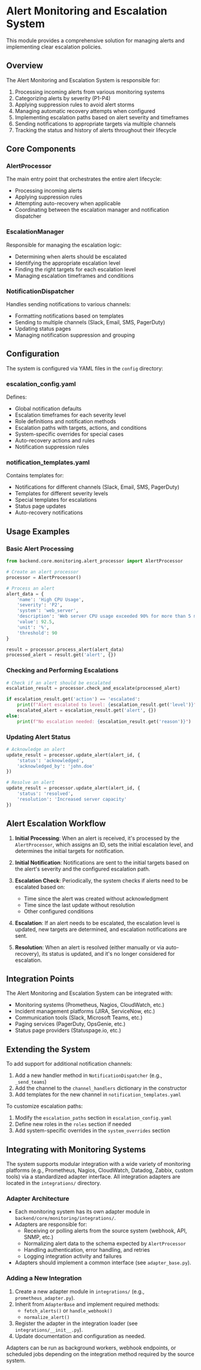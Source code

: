 # Alert Monitoring and Escalation System

This module provides a comprehensive solution for managing alerts and implementing clear escalation policies.

## Overview

The Alert Monitoring and Escalation System is responsible for:

1. Processing incoming alerts from various monitoring systems
2. Categorizing alerts by severity (P1-P4)
3. Applying suppression rules to avoid alert storms
4. Managing automatic recovery attempts when configured
5. Implementing escalation paths based on alert severity and timeframes
6. Sending notifications to appropriate targets via multiple channels
7. Tracking the status and history of alerts throughout their lifecycle

## Core Components

### AlertProcessor

The main entry point that orchestrates the entire alert lifecycle:

- Processing incoming alerts
- Applying suppression rules
- Attempting auto-recovery when applicable
- Coordinating between the escalation manager and notification dispatcher

### EscalationManager

Responsible for managing the escalation logic:

- Determining when alerts should be escalated
- Identifying the appropriate escalation level
- Finding the right targets for each escalation level
- Managing escalation timeframes and conditions

### NotificationDispatcher

Handles sending notifications to various channels:

- Formatting notifications based on templates
- Sending to multiple channels (Slack, Email, SMS, PagerDuty)
- Updating status pages
- Managing notification suppression and grouping

## Configuration

The system is configured via YAML files in the `config` directory:

### escalation_config.yaml

Defines:
- Global notification defaults
- Escalation timeframes for each severity level
- Role definitions and notification methods
- Escalation paths with targets, actions, and conditions
- System-specific overrides for special cases
- Auto-recovery actions and rules
- Notification suppression rules

### notification_templates.yaml

Contains templates for:
- Notifications for different channels (Slack, Email, SMS, PagerDuty)
- Templates for different severity levels
- Special templates for escalations
- Status page updates
- Auto-recovery notifications

## Usage Examples

### Basic Alert Processing

```python
from backend.core.monitoring.alert_processor import AlertProcessor

# Create an alert processor
processor = AlertProcessor()

# Process an alert
alert_data = {
    'name': 'High CPU Usage',
    'severity': 'P2',
    'system': 'web_server',
    'description': 'Web server CPU usage exceeded 90% for more than 5 minutes',
    'value': 92.5,
    'unit': '%',
    'threshold': 90
}

result = processor.process_alert(alert_data)
processed_alert = result.get('alert', {})
```

### Checking and Performing Escalations

```python
# Check if an alert should be escalated
escalation_result = processor.check_and_escalate(processed_alert)

if escalation_result.get('action') == 'escalated':
    print(f"Alert escalated to level: {escalation_result.get('level')}")
    escalated_alert = escalation_result.get('alert', {})
else:
    print(f"No escalation needed: {escalation_result.get('reason')}")
```

### Updating Alert Status

```python
# Acknowledge an alert
update_result = processor.update_alert(alert_id, {
    'status': 'acknowledged',
    'acknowledged_by': 'john.doe'
})

# Resolve an alert
update_result = processor.update_alert(alert_id, {
    'status': 'resolved',
    'resolution': 'Increased server capacity'
})
```

## Alert Escalation Workflow

1. **Initial Processing**: When an alert is received, it's processed by the `AlertProcessor`, which assigns an ID, sets the initial escalation level, and determines the initial targets for notification.

2. **Initial Notification**: Notifications are sent to the initial targets based on the alert's severity and the configured escalation path.

3. **Escalation Check**: Periodically, the system checks if alerts need to be escalated based on:
   - Time since the alert was created without acknowledgment
   - Time since the last update without resolution
   - Other configured conditions

4. **Escalation**: If an alert needs to be escalated, the escalation level is updated, new targets are determined, and escalation notifications are sent.

5. **Resolution**: When an alert is resolved (either manually or via auto-recovery), its status is updated, and it's no longer considered for escalation.

## Integration Points

The Alert Monitoring and Escalation System can be integrated with:

- Monitoring systems (Prometheus, Nagios, CloudWatch, etc.)
- Incident management platforms (JIRA, ServiceNow, etc.)
- Communication tools (Slack, Microsoft Teams, etc.)
- Paging services (PagerDuty, OpsGenie, etc.)
- Status page providers (Statuspage.io, etc.)

## Extending the System

To add support for additional notification channels:

1. Add a new handler method in `NotificationDispatcher` (e.g., `_send_teams`)
2. Add the channel to the `channel_handlers` dictionary in the constructor
3. Add templates for the new channel in `notification_templates.yaml`

To customize escalation paths:

1. Modify the `escalation_paths` section in `escalation_config.yaml`
2. Define new roles in the `roles` section if needed
3. Add system-specific overrides in the `system_overrides` section

## Integrating with Monitoring Systems

The system supports modular integration with a wide variety of monitoring platforms (e.g., Prometheus, Nagios, CloudWatch, Datadog, Zabbix, custom tools) via a standardized adapter interface. All integration adapters are located in the `integrations/` directory.

### Adapter Architecture
- Each monitoring system has its own adapter module in `backend/core/monitoring/integrations/`.
- Adapters are responsible for:
  - Receiving or polling alerts from the source system (webhook, API, SNMP, etc.)
  - Normalizing alert data to the schema expected by `AlertProcessor`
  - Handling authentication, error handling, and retries
  - Logging integration activity and failures
- Adapters should implement a common interface (see `adapter_base.py`).

### Adding a New Integration
1. Create a new adapter module in `integrations/` (e.g., `prometheus_adapter.py`).
2. Inherit from `AdapterBase` and implement required methods:
   - `fetch_alerts()` or `handle_webhook()`
   - `normalize_alert()`
3. Register the adapter in the integration loader (see `integrations/__init__.py`).
4. Update documentation and configuration as needed.

Adapters can be run as background workers, webhook endpoints, or scheduled jobs depending on the integration method required by the source system. 